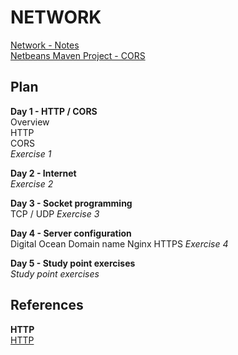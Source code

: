 # NETWORK

<a href="Network-Notes.pdf" target="_blank">Network - Notes</a><br>
<a href="" target="_blank">Netbeans Maven Project - CORS</a><br>

## Plan

**Day 1 - HTTP / CORS**<br>
Overview<br>
HTTP<br>
CORS<br>
*Exercise 1*<br>

**Day 2 - Internet**<br>
*Exercise 2*<br>

**Day 3 - Socket programming**<br>
TCP / UDP
*Exercise 3*<br>

**Day 4 - Server configuration**<br>
Digital Ocean
Domain name
Nginx
HTTPS
*Exercise 4*<br>

**Day 5 - Study point exercises**<br>
*Study point exercises*

## References

**HTTP**<br>
<a href="" target="_blank">HTTP</a><br>
